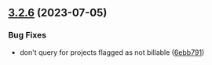## [3.2.6](https://github.com/adfinis/customer-center/compare/v3.2.5...v3.2.6) (2023-07-05)


### Bug Fixes

* don't query for projects flagged as not billable ([6ebb791](https://github.com/adfinis/customer-center/commit/6ebb7911251226c740393caf7b61be9c6b6c3674))
